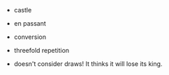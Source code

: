 
- castle
- en passant
- conversion
- threefold repetition



- doesn't consider draws!  It thinks it will lose its king.

